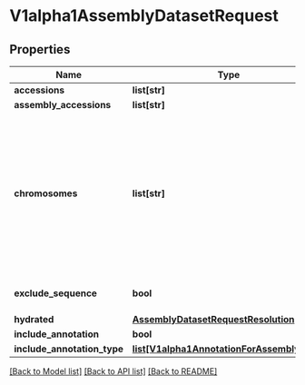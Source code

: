 # V1alpha1AssemblyDatasetRequest

## Properties
Name | Type | Description | Notes
------------ | ------------- | ------------- | -------------
**accessions** | **list[str]** |  | [optional] 
**assembly_accessions** | **list[str]** |  | [optional] 
**chromosomes** | **list[str]** | The default setting is all chromosome. Specify individual chromosome by string (1,2,MT or chr1,chr2.chrMT). Unplaced sequences are treated like their own chromosome (&#39;Un&#39;). The filter only applies to fasta sequence. | [optional] 
**exclude_sequence** | **bool** | Set to true to omit the genomic sequence. | [optional] 
**hydrated** | [**AssemblyDatasetRequestResolution**](AssemblyDatasetRequestResolution.md) |  | [optional] 
**include_annotation** | **bool** |  | [optional] 
**include_annotation_type** | [**list[V1alpha1AnnotationForAssemblyType]**](V1alpha1AnnotationForAssemblyType.md) |  | [optional] 

[[Back to Model list]](../README.md#documentation-for-models) [[Back to API list]](../README.md#documentation-for-api-endpoints) [[Back to README]](../README.md)


